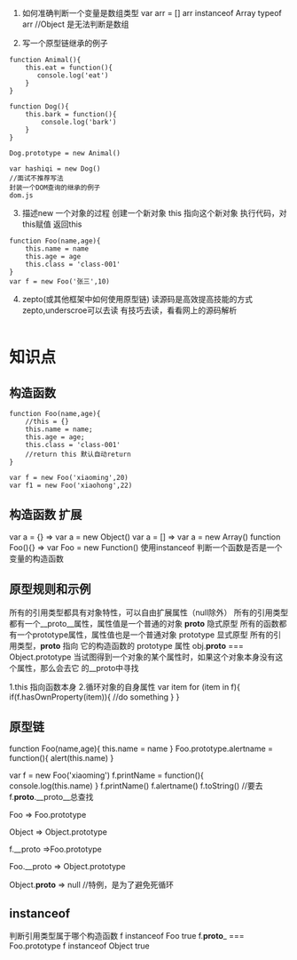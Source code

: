 1. 如何准确判断一个变量是数组类型
var arr = []
arr instanceof Array
typeof arr //Object 是无法判断是数组

2. 写一个原型链继承的例子
```
function Animal(){
	this.eat = function(){
	   console.log('eat')
	}
}

function Dog(){
	this.bark = function(){
		console.log('bark')
	}
}

Dog.prototype = new Animal()

var hashiqi = new Dog()
//面试不推荐写法
封装一个DOM查询的继承的例子
dom.js
```

3. 描述new 一个对象的过程
创建一个新对象
this 指向这个新对象
执行代码，对this赋值
返回this
```
function Foo(name,age){
	this.name = name
	this.age = age
	this.class = 'class-001'
}
var f = new Foo('张三',10)
```
4. zepto(或其他框架中如何使用原型链)
读源码是高效提高技能的方式
zepto,underscroe可以去读
有技巧去读，看看网上的源码解析

```

```
# 知识点

## 构造函数
```
function Foo(name,age){
	//this = {}
	this.name = name;
	this.age = age;
	this.class = 'class-001'
	//return this 默认自动return
}

var f = new Foo('xiaoming',20)
var f1 = new Foo('xiaohong',22)
```

## 构造函数 扩展
var a = {} => var a = new Object()
var a = [] => var a = new Array()
function Foo(){} => var Foo = new Function()
使用instanceof 判断一个函数是否是一个变量的构造函数

## 原型规则和示例
所有的引用类型都具有对象特性，可以自由扩展属性（null除外）
所有的引用类型都有一个__proto__属性，属性值是一个普通的对象
__proto__ 隐式原型
所有的函数都有一个prototype属性，属性值也是一个普通对象
prototype 显式原型
所有的引用类型，__proto__ 指向 它的构造函数的 prototype 属性
obj.__proto__  === Object.prototype
当试图得到一个对象的某个属性时，如果这个对象本身没有这个属性，那么会去它
的__proto中寻找

1.this 指向函数本身
2.循环对象的自身属性
var item 
for (item in f){
	if(f.hasOwnProperty(item)){
		//do something
	}
}

## 原型链
function Foo(name,age){
	this.name = name
}
Foo.prototype.alertname = function(){
	alert(this.name)
}

var f = new Foo('xiaoming')
f.printName = function(){
	console.log(this.name)
}
f.printName()
f.alertname()
f.toString() //要去f.__proto__.__proto__总查找

Foo => Foo.prototype

Object => Object.prototype

f.__proto =>Foo.prototype

Foo.__proto => Object.prototype

Object.__proto__ => null  //特例，是为了避免死循环
## instanceof 
判断引用类型属于哪个构造函数
f instanceof Foo true
f.__proto___ === Foo.prototype
f instanceof Object true

